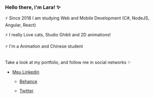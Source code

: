 ### Hello there, i'm Lara! ✨

⚡ Since 2018 I am studying Web and Mobile Development (C#, NodeJS, Angular, React)

⚡ I really Love cats, Studio Ghibli and 2D animations! 

⚡ I'm a Animation and Chinese student 

##
###
Take a look at my portfolio, and follow me in social networks ✨

 - [Meu Linkedin](https://www.linkedin.com/in/laralindsay0029/) 
   
   - [Behance](https://www.behance.net/laralindsxy)
   
   - [Twitter](https://twitter.com/lindsxytwr)


